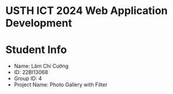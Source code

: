 USTH ICT 2024 Web Application Development
=====================================================

Student Info
=======================

* Name: Lâm Chí Cường
* ID: 22BI13068
* Group ID: 4
* Project Name: Photo Gallery with Filter
